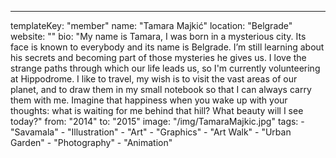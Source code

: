 ---
  templateKey: "member"
  name: "Tamara Majkić"
  location: "Belgrade"
  website: ""
  bio: "My name is Tamara, I was born in a mysterious city. Its face is known to everybody and its name is Belgrade. I’m still learning about his secrets and becoming part of those mysteries he gives us. I love the strange paths through which our life leads us, so I'm currently volunteering at Hippodrome. I like to travel, my wish is to visit the vast areas of our planet, and to draw them in my small notebook so that I can always carry them with me. Imagine that happiness when you wake up with your thoughts: what is waiting for me behind that hill? What beauty will I see today?"
  from: "2014"
  to: "2015"
  image: "/img/TamaraMajkic.jpg"
  tags: 
    - "Savamala"
    - "Illustration"
    - "Art"
    - "Graphics"
    - "Art Walk"
    - "Urban Garden"
    - "Photography"
    - "Animation"
